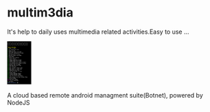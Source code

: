# multim3dia
It's help to daily uses multimedia related activities.Easy to use ...

<p align="center">

<img src="https://github.com/Ba-hub/multim3dia/raw/master/menu.jpg" height="100"><br>

A cloud based remote android managment suite(Botnet), powered by NodeJS

</p>
